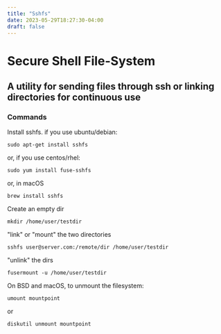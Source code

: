 ```yaml
---
title: "Sshfs"
date: 2023-05-29T18:27:30-04:00
draft: false
---
```


# Secure Shell File-System

## A utility for sending files through ssh or linking directories for continuous use

### Commands

Install sshfs. if you use ubuntu/debian:

    sudo apt-get install sshfs

or, if you use centos/rhel:

    sudo yum install fuse-sshfs

or, in macOS

    brew install sshfs

Create an empty dir

    mkdir /home/user/testdir

"link" or "mount" the two directories

    sshfs user@server.com:/remote/dir /home/user/testdir

"unlink" the dirs

    fusermount -u /home/user/testdir

On BSD and macOS, to unmount the filesystem:

    umount mountpoint

or

    diskutil unmount mountpoint

